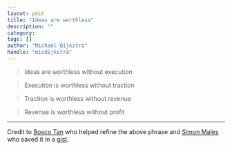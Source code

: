 ```yaml
---
layout: post
title: "Ideas are worthless"
description: ""
category: 
tags: []
author: "Michael Dijkstra"
handle: "micdijkstra"
---
```


> Ideas are worthless without execution

> Execution is worthless without traction

> Traction is worthless without revenue

> Revenue is worthless without profit

* * * 

Credit to [Bosco Tan](http://twitter.com/student154) who helped refine the above phrase and [Simon Males](http://twitter.com/simonmales) who saved it in a [gist](https://gist.github.com/3903537).